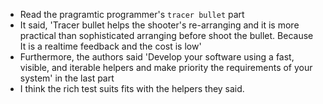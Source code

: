 - Read the pragramtic programmer's `tracer bullet` part
- It said, 'Tracer bullet helps the shooter's re-arranging and it is more practical than sophisticated arranging before shoot the bullet. Because It is a realtime feedback and the cost is low'
- Furthermore, the authors said 'Develop your software using a fast, visible, and iterable helpers and make priority the requirements of your system' in the last part
- I think the rich test suits fits with the helpers they said.
